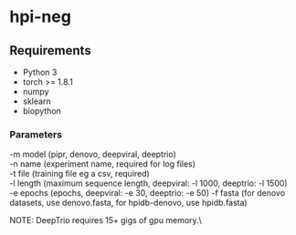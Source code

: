 # hpi-neg

## Requirements
* Python 3
* torch >= 1.8.1
* numpy
* sklearn
* biopython

### Parameters
-m model (pipr, denovo, deepviral, deeptrio)\
-n name (experiment name, required for log files)\
-t file (training file eg a csv, required)\
-l length (maximum sequence length, deepviral: -l 1000, deeptrio: -l 1500)\
-e epochs (epochs, deepviral: -e 30, deeptrio: -e 50)
-f fasta (for denovo datasets, use denovo.fasta, for hpidb-denovo, use hpidb.fasta)

NOTE: DeepTrio requires 15+ gigs of gpu memory.\
